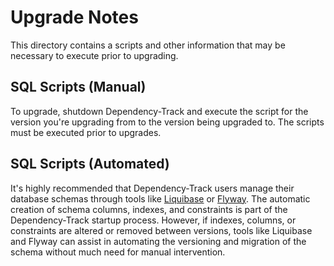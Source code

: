 Upgrade Notes
=========

This directory contains a scripts and other information that may be necessary to execute prior to upgrading.

SQL Scripts (Manual)
-------------------

To upgrade, shutdown Dependency-Track and execute the script for the version you're upgrading from to the version
being upgraded to. The scripts must be executed prior to upgrades.

SQL Scripts (Automated)
-------------------

It's highly recommended that Dependency-Track users manage their database schemas through tools like 
[Liquibase](https://www.liquibase.org/) or [Flyway](https://flywaydb.org/). The automatic creation of 
schema columns, indexes, and constraints is part of the Dependency-Track startup process. However, if 
indexes, columns, or constraints are altered or removed between versions, tools like Liquibase and Flyway
can assist in automating the versioning and migration of the schema without much need for manual intervention.